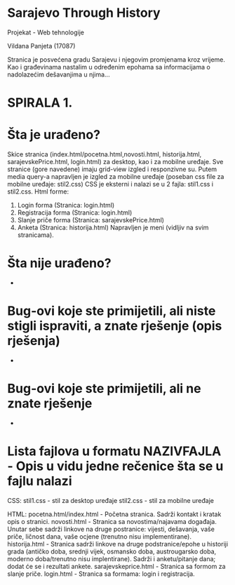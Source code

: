 # Sarajevo Through History
Projekat - Web tehnologije

Vildana Panjeta (17087)

Stranica je posvećena gradu Sarajevu i njegovim promjenama kroz vrijeme.
Kao i građevinama nastalim u određenim epohama sa informacijama o nadolazećim dešavanjima u njima...


# SPIRALA 1.

# Šta je urađeno?
Skice stranica (index.html/pocetna.html,novosti.html, historija.html, sarajevskePrice.html, login.html) za desktop, kao i za mobilne uređaje.
Sve stranice (gore navedene) imaju grid-view izgled i responzivne su.
Putem media query-a napravljen je izgled za mobilne uređaje (poseban css file za mobilne uređaje: stil2.css)
CSS je eksterni i nalazi se u 2 fajla: stil1.css i stil2.css.
Html forme: 
1) Login forma (Stranica: login.html)
2) Registracija forma (Stranica: login.html)
3) Slanje priče forma (Stranica: sarajevskePrice.html)
4) Anketa (Stranica: historija.html)
Napravljen je meni (vidljiv na svim stranicama).

# Šta nije urađeno?
-

# Bug-ovi koje ste primijetili, ali niste stigli ispraviti, a znate rješenje (opis rješenja)
-

# Bug-ovi koje ste primijetili, ali ne znate rješenje
-
# Lista fajlova u formatu NAZIVFAJLA - Opis u vidu jedne rečenice šta se u fajlu nalazi

CSS:
stil1.css - stil za desktop uređaje
stil2.css - stil za mobilne uređaje

HTML:
pocetna.html/index.html - Početna stranica. Sadrži kontakt i kratak opis o stranici.
novosti.html - Stranica sa novostima/najavama događaja. Unutar sebe sadrži linkove na druge postranice: vijesti, dešavanja, vaše priče, ličnost dana, vaše ocjene (trenutno nisu implementirane).
historija.html - Stranica sadrži linkove na druge podstranice/epohe u historiji grada (antičko doba, srednji vijek, osmansko doba, austrougarsko doba, moderno doba/trenutno nisu implentirane). Sadrži i anketu/pitanje dana; dodat će se i rezultati ankete.
sarajevskeprice.html - Stranica sa formom za slanje priče.
login.html -  Stranica sa formama: login i registracija.


